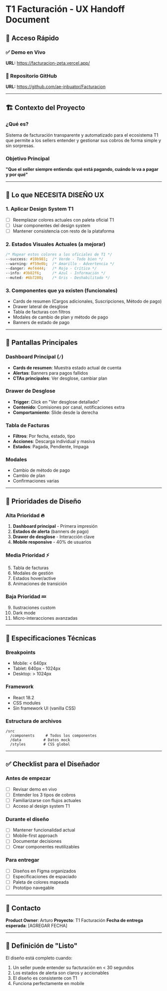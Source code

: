 # T1 Facturación - UX Handoff Document

## 🎯 Acceso Rápido

### ✅ Demo en Vivo
**URL:** https://facturacion-zeta.vercel.app/

### 📁 Repositorio GitHub
**URL:** https://github.com/ae-inbuator/Facturacion

---

## 🏗️ Contexto del Proyecto

### ¿Qué es?
Sistema de facturación transparente y automatizado para el ecosistema T1 que permite a los sellers entender y gestionar sus cobros de forma simple y sin sorpresas.

### Objetivo Principal
**"Que el seller siempre entienda: qué está pagando, cuándo lo va a pagar y por qué"**

---

## 🎨 Lo que NECESITA DISEÑO UX

### 1. **Aplicar Design System T1**
- [ ] Reemplazar colores actuales con paleta oficial T1
- [ ] Usar componentes del design system
- [ ] Mantener consistencia con resto de la plataforma

### 2. **Estados Visuales Actuales (a mejorar)**
```css
/* Mapear estos colores a los oficiales de T1 */
--success: #10b981;  /* Verde - Todo bien */
--warning: #f59e0b;  /* Amarillo - Advertencia */
--danger: #ef4444;   /* Rojo - Crítico */
--info: #3b82f6;     /* Azul - Información */
--muted: #6b7280;    /* Gris - Deshabilitado */
```

### 3. **Componentes que ya existen (funcionales)**
- Cards de resumen (Cargos adicionales, Suscripciones, Método de pago)
- Drawer lateral de desglose
- Tabla de facturas con filtros
- Modales de cambio de plan y método de pago
- Banners de estado de pago

---

## 📱 Pantallas Principales

### Dashboard Principal (`/`)
- **Cards de resumen**: Muestra estado actual de cuenta
- **Alertas**: Banners para pagos fallidos
- **CTAs principales**: Ver desglose, cambiar plan

### Drawer de Desglose
- **Trigger**: Click en "Ver desglose detallado"
- **Contenido**: Comisiones por canal, notificaciones extra
- **Comportamiento**: Slide desde la derecha

### Tabla de Facturas
- **Filtros**: Por fecha, estado, tipo
- **Acciones**: Descarga individual y masiva
- **Estados**: Pagada, Pendiente, Impaga

### Modales
- Cambio de método de pago
- Cambio de plan
- Confirmaciones varias

---

## 🔴 Prioridades de Diseño

### Alta Prioridad 🔥
1. **Dashboard principal** - Primera impresión
2. **Estados de alerta** (banners de pago)
3. **Drawer de desglose** - Interacción clave
4. **Mobile responsive** - 40% de usuarios

### Media Prioridad ⚡
5. Tabla de facturas
6. Modales de gestión
7. Estados hover/active
8. Animaciones de transición

### Baja Prioridad 💤
9. Ilustraciones custom
10. Dark mode
11. Micro-interacciones avanzadas

---

## 📐 Especificaciones Técnicas

### Breakpoints
- Mobile: < 640px
- Tablet: 640px - 1024px
- Desktop: > 1024px

### Framework
- React 18.2
- CSS modules
- Sin framework UI (vanilla CSS)

### Estructura de archivos
```
/src
  /components     # Todos los componentes
  /data          # Datos mock
  /styles        # CSS global
```

---

## ✅ Checklist para el Diseñador

### Antes de empezar
- [ ] Revisar demo en vivo
- [ ] Entender los 3 tipos de cobros
- [ ] Familiarizarse con flujos actuales
- [ ] Acceso al design system T1

### Durante el diseño
- [ ] Mantener funcionalidad actual
- [ ] Mobile-first approach
- [ ] Documentar decisiones
- [ ] Crear componentes reutilizables

### Para entregar
- [ ] Diseños en Figma organizados
- [ ] Especificaciones de espaciado
- [ ] Paleta de colores mapeada
- [ ] Prototipo navegable

---

## 💬 Contacto

**Product Owner**: Arturo
**Proyecto**: T1 Facturación
**Fecha de entrega esperada**: [AGREGAR FECHA]

---

## 🎯 Definición de "Listo"

El diseño está completo cuando:
1. Un seller puede entender su facturación en < 30 segundos
2. Los estados de alerta son claros y accionables
3. El diseño es consistente con T1
4. Funciona perfectamente en mobile
